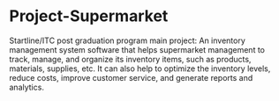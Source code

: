 # Project-Supermarket
Startline/ITC post graduation program main project: An inventory management system software that helps supermarket management to track, manage, and organize its inventory items, such as products, materials, supplies, etc. It can also help to optimize the inventory levels, reduce costs, improve customer service, and generate reports and analytics.
